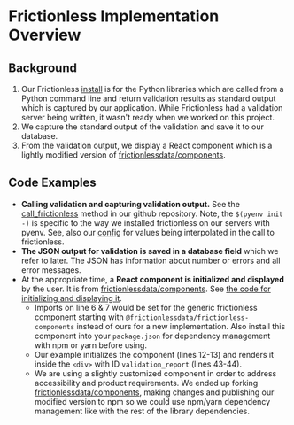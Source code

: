 # Frictionless Implementation Overview

## Background
1. Our Frictionless [install](./INSTALL.md) is for the Python libraries which are called from a Python command
   line and return validation results as standard output which is captured by our application.
   While Frictionless had a validation server being written, it wasn't ready when we worked on this project.
2. We capture the standard output of the validation and save it to our database.
3. From the validation output, we display a React component which is a lightly modified version
   of [frictionlessdata/components](https://github.com/frictionlessdata/components).

## Code Examples
- **Calling validation and capturing validation output.**  See the
  [call_frictionless](https://github.com/CDL-Dryad/dryad-app/blob/7299fff7dd5e2e2ea578c7caf5c3753a3c6d91f1/stash/stash_engine/app/models/stash_engine/generic_file.rb#L233)
  method in our github repository.  Note, the `$(pyenv init -)` is specific to the way we installed
  frictionless on our servers with pyenv.  See, also our 
  [config](https://github.com/CDL-Dryad/dryad-app/blob/c5a4c1241cab1495ade69081300faf8441dd649f/config/app_config.yml#L171) 
  for values being interpolated in the call to frictionless.
- **The JSON output for validation is saved in a database field** which we refer to later.
  The JSON has information about number or errors and all error messages.
- At the appropriate time, a **React component is initialized and displayed** by the user.
  It is from [frictionlessdata/components](https://github.com/frictionlessdata/components).
  See [the code for initializing and displaying it](https://github.com/CDL-Dryad/dryad-app/blob/f61b26e21f5d62fef7293de2a5a756fa5ab1fbc8/app/javascript/components/FileUpload/ModalValidationReport/ModalValidationReport.js).
  - Imports on line 6 & 7 would be set for the generic frictionless component
    starting with `@frictionlessdata/frictionless-components` instead of ours for a new implementation.
    Also install this component into your `package.json` for dependency management
    with npm or yarn before using.
  - Our example initializes the component (lines 12-13) and renders it inside the
    `<div>` with ID `validation_report` (lines 43-44).
  - We are using a slightly customized component in order to address accessibility and
    product requirements. We ended up forking [frictionlessdata/components](https://github.com/frictionlessdata/components),
    making changes and publishing our modified version to npm so we could use npm/yarn
    dependency management like with the rest of the library dependencies.
  